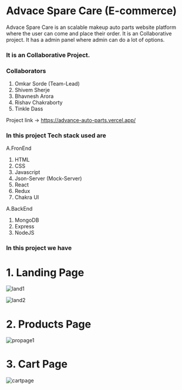 # Advace Spare Care (E-commerce)
Advace Spare Care is an scalable makeup auto parts website platform where the user can come and place their order. It is an Collaborative project. It has a admin panel where admin can do a lot of options.


### It is an Collaborative Project.
### Collaborators
1. Omkar Sorde (Team-Lead)
2. Shivem Sherje
3. Bhavnesh Arora
4. Rishav Chakraborty
5. Tinkle Dass


Project link -> https://advance-auto-parts.vercel.app/

### In this project Tech stack used are

A.FronEnd

1. HTML
2. CSS
3. Javascript
4. Json-Server (Mock-Server)
5. React
6. Redux
8. Chakra UI


A.BackEnd

1. MongoDB
2. Express
3. NodeJS


### In this project we have

# 1. Landing Page

![land1](https://user-images.githubusercontent.com/108116297/221490829-713675c9-ce32-428b-b11d-2cbf7b95a8af.png)

![land2](https://user-images.githubusercontent.com/108116297/221491019-67515db5-ad35-4b1f-9ae6-e12c2c58c51b.png)



# 2. Products Page

![propage1](https://user-images.githubusercontent.com/108116297/221491439-cb866c86-216a-419a-8622-846f7b2b130c.png)

# 3. Cart Page

![cartpage](https://user-images.githubusercontent.com/108116297/221491900-5ca117af-5ac0-42f0-9f09-34a4e090e981.png)


